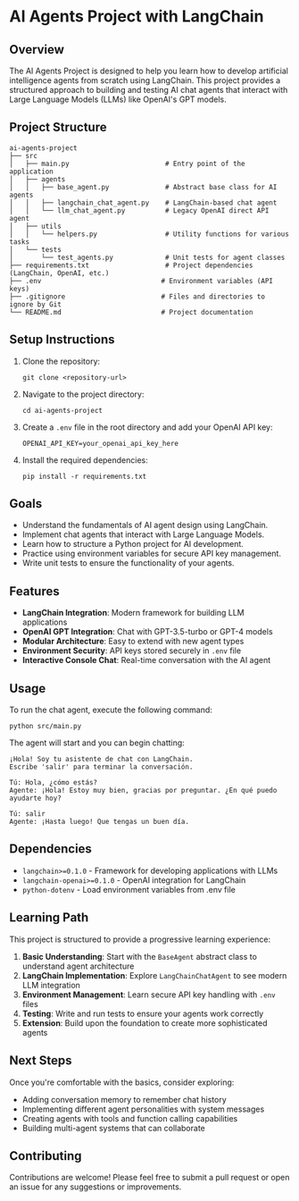 # AI Agents Project with LangChain

## Overview
The AI Agents Project is designed to help you learn how to develop artificial intelligence agents from scratch using LangChain. This project provides a structured approach to building and testing AI chat agents that interact with Large Language Models (LLMs) like OpenAI's GPT models.

## Project Structure
```
ai-agents-project
├── src
│   ├── main.py                        # Entry point of the application
│   ├── agents
│   │   ├── base_agent.py              # Abstract base class for AI agents
│   │   ├── langchain_chat_agent.py    # LangChain-based chat agent
│   │   └── llm_chat_agent.py          # Legacy OpenAI direct API agent
│   ├── utils
│   │   └── helpers.py                 # Utility functions for various tasks
│   └── tests
│       └── test_agents.py             # Unit tests for agent classes
├── requirements.txt                   # Project dependencies (LangChain, OpenAI, etc.)
├── .env                              # Environment variables (API keys)
├── .gitignore                        # Files and directories to ignore by Git
└── README.md                         # Project documentation
```

## Setup Instructions
1. Clone the repository:
   ```
   git clone <repository-url>
   ```
2. Navigate to the project directory:
   ```
   cd ai-agents-project
   ```
3. Create a `.env` file in the root directory and add your OpenAI API key:
   ```
   OPENAI_API_KEY=your_openai_api_key_here
   ```
4. Install the required dependencies:
   ```
   pip install -r requirements.txt
   ```

## Goals
- Understand the fundamentals of AI agent design using LangChain.
- Implement chat agents that interact with Large Language Models.
- Learn how to structure a Python project for AI development.
- Practice using environment variables for secure API key management.
- Write unit tests to ensure the functionality of your agents.

## Features
- **LangChain Integration**: Modern framework for building LLM applications
- **OpenAI GPT Integration**: Chat with GPT-3.5-turbo or GPT-4 models
- **Modular Architecture**: Easy to extend with new agent types
- **Environment Security**: API keys stored securely in `.env` file
- **Interactive Console Chat**: Real-time conversation with the AI agent

## Usage
To run the chat agent, execute the following command:
```
python src/main.py
```

The agent will start and you can begin chatting:
```
¡Hola! Soy tu asistente de chat con LangChain.
Escribe 'salir' para terminar la conversación.

Tú: Hola, ¿cómo estás?
Agente: ¡Hola! Estoy muy bien, gracias por preguntar. ¿En qué puedo ayudarte hoy?

Tú: salir
Agente: ¡Hasta luego! Que tengas un buen día.
```

## Dependencies
- `langchain>=0.1.0` - Framework for developing applications with LLMs
- `langchain-openai>=0.1.0` - OpenAI integration for LangChain
- `python-dotenv` - Load environment variables from .env file

## Learning Path
This project is structured to provide a progressive learning experience:

1. **Basic Understanding**: Start with the `BaseAgent` abstract class to understand agent architecture
2. **LangChain Implementation**: Explore `LangChainChatAgent` to see modern LLM integration
3. **Environment Management**: Learn secure API key handling with `.env` files
4. **Testing**: Write and run tests to ensure your agents work correctly
5. **Extension**: Build upon the foundation to create more sophisticated agents

## Next Steps
Once you're comfortable with the basics, consider exploring:
- Adding conversation memory to remember chat history
- Implementing different agent personalities with system messages
- Creating agents with tools and function calling capabilities
- Building multi-agent systems that can collaborate

## Contributing
Contributions are welcome! Please feel free to submit a pull request or open an issue for any suggestions or improvements.